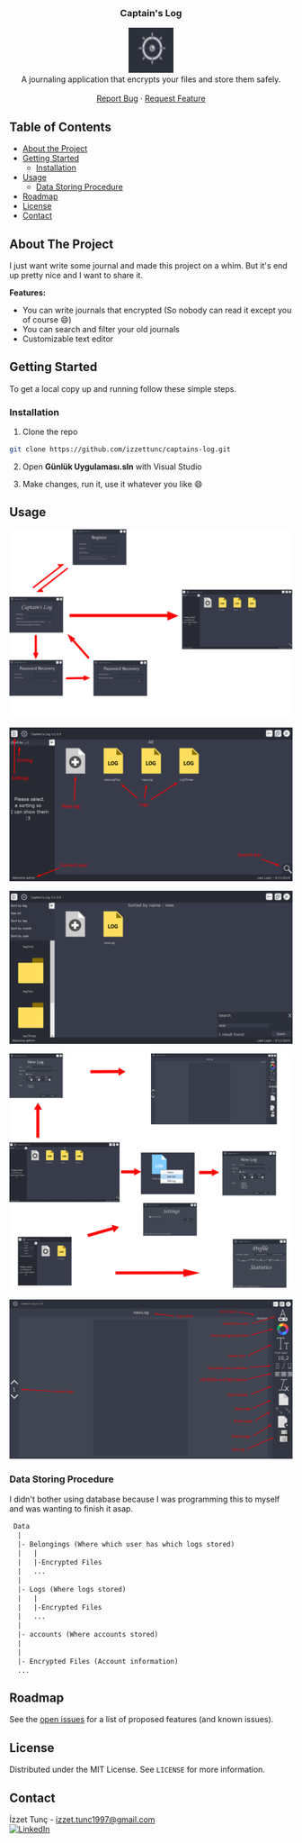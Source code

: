 <br />
<p align="center">

  <h3 align="center">Captain's Log</h3>

  <p align="center">
  <a href="https://github.com/izzettunc/captains-log">
    <img src="data/screenshots/logo.png" alt="Logo" width="80" height="80">
  </a>
  <br>
    A journaling application that encrypts your files and store them safely.
    <br />
    <br />
    <a href="https://github.com/izzettunc/captains-log/issues">Report Bug</a>
    ·
    <a href="https://github.com/izzettunc/captains-log/issues">Request Feature</a>
  </p>
</p>



<!-- TABLE OF CONTENTS -->
## Table of Contents

* [About the Project](#about-the-project)
* [Getting Started](#getting-started)
  * [Installation](#installation)
* [Usage](#usage)
  * [Data Storing Procedure](#data-storing-procedure)
* [Roadmap](#roadmap)
* [License](#license)
* [Contact](#contact)



<!-- ABOUT THE PROJECT -->
## About The Project

I just want write some journal and made this project on a whim. But it's end up pretty nice and I want to share it.

**Features:**

* You can write journals that encrypted (So nobody can read it except you of course :smile:)
* You can search and filter your old journals
* Customizable text editor

<!-- GETTING STARTED -->
## Getting Started

To get a local copy up and running follow these simple steps.

### Installation

1.  Clone the repo
```sh
git clone https://github.com/izzettunc/captains-log.git
```
2. Open **Günlük Uygulaması.sln** with Visual Studio

3. Make changes, run it, use it whatever you like :smile:


<!-- USAGE EXAMPLES -->
## Usage

![Login Screen Shot][login-screenshot]

![Main Screen Shot][main-screenshot]

![Main Functions Screen Shot][mainfunc-screenshot]

![Functions Screen Shot][func-screenshot]

![Text Editor Screen Shot][texteditor-screenshot]

### Data Storing Procedure

I didn't bother using database because I was programming this to myself and was wanting to finish it asap.

```
 Data
  |
  |- Belongings (Where which user has which logs stored)
  |	  |
  |	  |-Encrypted Files
  |   ...
  |
  |- Logs (Where logs stored)
  |	  |
  |	  |-Encrypted Files
  |   ...
  |
  |- accounts (Where accounts stored)
  |	  
  |
  |- Encrypted Files (Account information)
  ...
```

<!-- ROADMAP -->
## Roadmap

See the [open issues](https://github.com/izzettunc/captains-log/issues) for a list of proposed features (and known issues).

<!-- LICENSE -->
## License

Distributed under the MIT License. See `LICENSE` for more information.

<!-- CONTACT -->
## Contact

İzzet Tunç - izzet.tunc1997@gmail.com
<br>
[![LinkedIn][linkedin-shield]][linkedin-url]

[linkedin-shield]: https://img.shields.io/badge/-LinkedIn-black.svg?style=flat-square&logo=linkedin&colorB=555
[linkedin-url]: https://www.linkedin.com/in/izzettunc
[main-screenshot]: data/screenshots/mainEcp.png
[login-screenshot]: data/screenshots/login.png
[func-screenshot]: data/screenshots/functions.png
[mainfunc-screenshot]: data/screenshots/mainFunc.png
[texteditor-screenshot]: data/screenshots/textEditor.png
